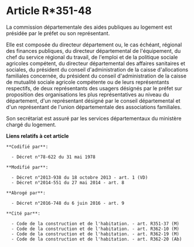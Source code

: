 # Article R*351-48

La commission départementale des aides publiques au logement est présidée par le préfet ou son représentant. 

Elle est composée du directeur département ou, le cas échéant, régional des finances publiques, du directeur départemental de
l'équipement, du chef du service régional du travail, de l'emploi et de la politique sociale agricoles compétent, du
directeur départemental des affaires sanitaires et sociales, du président du conseil d'administration de la caisse
d'allocations familiales concernée, du président du conseil d'administration de la caisse de mutualité sociale agricole
compétente ou de leurs représentants respectifs, de deux représentants des usagers désignés par le préfet sur proposition des
organisations les plus représentatives au niveau du département, d'un représentant désigné par le conseil départemental et
d'un représentant de l'union départementale des associations familiales. 

Son secrétariat est assuré par les services départementaux du ministère chargé du logement.

**Liens relatifs à cet article**

	**Codifié par**:

	  - Décret n°78-622 du 31 mai 1978

	**Modifié par**:

	  - Décret n°2013-938 du 18 octobre 2013 - art. 1 (VD)
	  - Décret n°2014-551 du 27 mai 2014 - art. 8

	**Abrogé par**:

	  - Décret n°2016-748 du 6 juin 2016 - art. 9

	**Cité par**:

	  - Code de la construction et de l'habitation. - art. R351-37 (M)
	  - Code de la construction et de l'habitation. - art. R362-10 (M)
	  - Code de la construction et de l'habitation. - art. R362-19 (M)
	  - Code de la construction et de l'habitation. - art. R362-20 (Ab)
